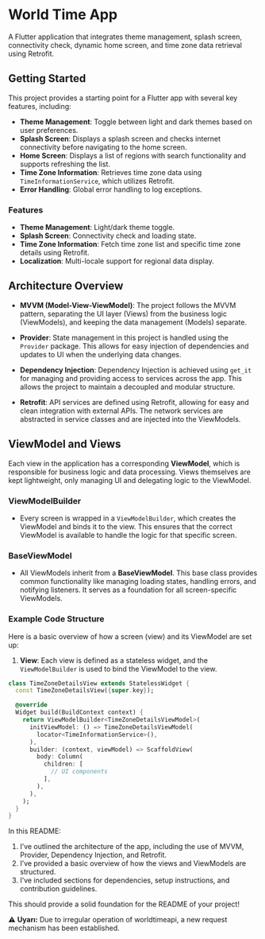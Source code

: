 # World Time App

A Flutter application that integrates theme management, splash screen, connectivity check, dynamic home screen, and time zone data retrieval using Retrofit.

## Getting Started

This project provides a starting point for a Flutter app with several key features, including:

- **Theme Management**: Toggle between light and dark themes based on user preferences.
- **Splash Screen**: Displays a splash screen and checks internet connectivity before navigating to the home screen.
- **Home Screen**: Displays a list of regions with search functionality and supports refreshing the list.
- **Time Zone Information**: Retrieves time zone data using `TimeInformationService`, which utilizes Retrofit.
- **Error Handling**: Global error handling to log exceptions.

### Features

- **Theme Management**: Light/dark theme toggle.
- **Splash Screen**: Connectivity check and loading state.
- **Time Zone Information**: Fetch time zone list and specific time zone details using Retrofit.
- **Localization**: Multi-locale support for regional data display.


## Architecture Overview

- **MVVM (Model-View-ViewModel)**: The project follows the MVVM pattern, separating the UI layer (Views) from the business logic (ViewModels), and keeping the data management (Models) separate.
  
- **Provider**: State management in this project is handled using the `Provider` package. This allows for easy injection of dependencies and updates to UI when the underlying data changes.

- **Dependency Injection**: Dependency Injection is achieved using `get_it` for managing and providing access to services across the app. This allows the project to maintain a decoupled and modular structure.

- **Retrofit**: API services are defined using Retrofit, allowing for easy and clean integration with external APIs. The network services are abstracted in service classes and are injected into the ViewModels.

## ViewModel and Views

Each view in the application has a corresponding **ViewModel**, which is responsible for business logic and data processing. Views themselves are kept lightweight, only managing UI and delegating logic to the ViewModel.

### ViewModelBuilder

- Every screen is wrapped in a `ViewModelBuilder`, which creates the ViewModel and binds it to the view. This ensures that the correct ViewModel is available to handle the logic for that specific screen.

### BaseViewModel

- All ViewModels inherit from a **BaseViewModel**. This base class provides common functionality like managing loading states, handling errors, and notifying listeners. It serves as a foundation for all screen-specific ViewModels.

### Example Code Structure

Here is a basic overview of how a screen (view) and its ViewModel are set up:

1. **View**: Each view is defined as a stateless widget, and the `ViewModelBuilder` is used to bind the ViewModel to the view.

```dart
class TimeZoneDetailsView extends StatelessWidget {
  const TimeZoneDetailsView({super.key});

  @override
  Widget build(BuildContext context) {
    return ViewModelBuilder<TimeZoneDetailsViewModel>(
      initViewModel: () => TimeZoneDetailsViewModel(
        locator<TimeInformationService>(),
      ),
      builder: (context, viewModel) => ScaffoldView(
        body: Column(
          children: [
            // UI components
          ],
        ),
      ),
    );
  }
}
```


In this README:
1. I’ve outlined the architecture of the app, including the use of MVVM, Provider, Dependency Injection, and Retrofit.
2. I’ve provided a basic overview of how the views and ViewModels are structured.
3. I’ve included sections for dependencies, setup instructions, and contribution guidelines.

This should provide a solid foundation for the README of your project!

⚠️ **Uyarı:** Due to irregular operation of worldtimeapi, a new request mechanism has been established.
